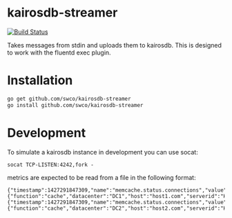 # kairosdb-streamer
[![Build Status](https://travis-ci.org/swco/kairosdb-streamer.svg)](https://travis-ci.org/swco/kairosdb-streamer)

Takes messages from stdin and uploads them to kairosdb. This is designed to work with the fluentd exec plugin.

# Installation
```bash
go get github.com/swco/kairosdb-streamer
go install github.com/swco/kairosdb-streamer
```

# Development
To simulate a kairosdb instance in development you can use socat:

    socat TCP-LISTEN:4242,fork -

metrics are expected to be read from a file in the following format:

    {"timestamp":1427291847309,"name":"memcache.status.connections","value":427.0,"tags":{"function":"cache","datacenter":"DC1","host":"host1.com","serverid":"HOST1"}}
    {"timestamp":1427291847309,"name":"memcache.status.connections","value":200.0,"tags":{"function":"cache","datacenter":"DC2","host":"host2.com","serverid":"HOST2"}}
